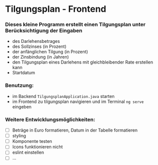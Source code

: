 # Tilgungsplan - Frontend

### Dieses kleine Programm erstellt einen Tilgungsplan unter Berücksichtigung der Eingaben
- des Darlehensbetrages
- des Sollzinses (in Prozent)
- der anfänglichen Tilgung (in Prozent)
- der Zinsbindung (in Jahren)
- den Tilgungsplan eines Darlehens mit gleichbleibender Rate erstellen kann
- Startdatum

### Benutzung:
- im Backend ```TilgungsplanApplication.java``` starten
- im Frontend zu tilgungsplan navigieren und im Terminal ```ng serve``` eingeben

### Weitere Entwicklungsmöglichkeiten:
- [ ] Beträge in Euro formatieren, Datum in der Tabelle formatieren
- [ ] styling
- [ ] Komponente testen
- [ ] Icons funktionieren nicht
- [ ] eslint einstellen
- [ ] ...
